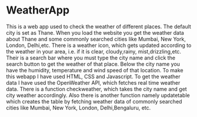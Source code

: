 # WeatherApp
This is a web app used to check the weather of different places.
The default city is set as Thane.
When you load the website you get the weather data about Thane and some commonly searched cities like Mumbai, New York, London, Delhi,etc.
There is a weather icon, which gets updated according to the weather in your area, i.e. if it is clear, cloudy,rainy, mist,drizzling,etc.
Their is a search bar where you must type the city name and click the search button to get the weather of that place. Below the city name you have the humidity, temperature and wind speed of that location.
To make this webapp I have used HTML, CSS and Javascript. To get the weather data I have used the OpenWeather API, which fetches real time weather data. 
There is a function checkweather, which takes the city name and get city weather accordingly. Also there is another function namely updatetable which creates the table by fetching weather data of commonly searched cities like  Mumbai, New York, London, Delhi,Bengaluru, etc.
